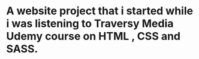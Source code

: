 # A website project that i started while i was listening to Traversy Media Udemy course on HTML , CSS and SASS.
